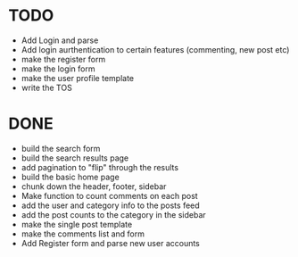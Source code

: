 TODO
====
* Add Login and parse
* Add login aurthentication to certain features (commenting, new post etc)
* make the register form
* make the login form
* make the user profile template
* write the TOS


DONE
====
* build the search form
* build the search results page
* add pagination to "flip" through the results
* build the basic home page
* chunk down the header, footer, sidebar
* Make function to count comments on each post
* add the user and category info to the posts feed
* add the post counts to the category in the sidebar 
* make the single post template
* make the comments list and form
* Add Register form and parse new user accounts